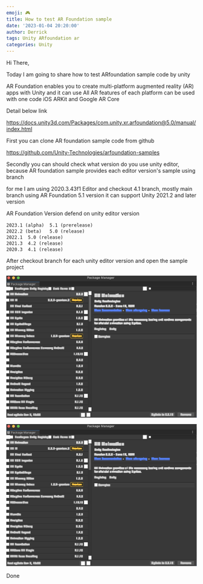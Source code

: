 ```yaml
---
emoji: 🎮 
title: How to test AR Foundation sample 
date: '2023-01-04 20:20:00'
author: Derrick
tags: Unity ARfoundation ar
categories: Unity
---
```

Hi There,

Today I am going to share how to test ARfoundation sample code by unity

AR Foundation enables you to create multi-platform augmented reality (AR) apps with Unity and it can use All AR features of each platform can be used with one code iOS ARKit and Google AR Core

Detail below link

https://docs.unity3d.com/Packages/com.unity.xr.arfoundation@5.0/manual/index.html

 

First you can clone AR foundation sample code from github

https://github.com/Unity-Technologies/arfoundation-samples

 
Secondly you can should check what version do you use unity editor, because AR foundation sample provides each editor version's sample using branch

for me I am using 2020.3.43f1 Editor and checkout 4.1 branch, mostly main branch using  AR Foundation 5.1 version it can support Unity 2021.2 and later version 

AR Foundation Version defend on unity editor version

    2023.1 (alpha)	5.1 (prerelease)
    2022.2 (beta)	5.0 (release)
    2022.1	5.0 (release)
    2021.3	4.2 (release)
    2020.3	4.1 (release)
 
 After checkout branch for each unity editor version and open the sample project


![](https://github.com/superbderrick/Blog/blob/docs/content/posts/unity_ventura/123.png?raw=true)

![](https://github.com/superbderrick/Blog/blob/docs/content/posts/unity_ventura/123.png?raw=true)


Done


 

